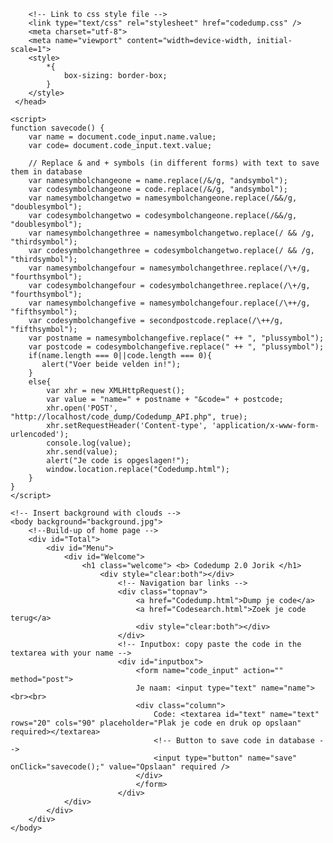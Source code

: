 <!DOCTYPE html>

<html>
    <head>
        <!-- The overview page of the Codedump site -->
        <title>	Codedump </title>

        <!-- Link to css style file -->
        <link type="text/css" rel="stylesheet" href="codedump.css" />
	    <meta charset="utf-8">
        <meta name="viewport" content="width=device-width, initial-scale=1">
        <style>
            *{
                box-sizing: border-box;
            }
        </style>
     </head>

    <script>
    function savecode() {
        var name = document.code_input.name.value;
        var code= document.code_input.text.value;

        // Replace & and + symbols (in different forms) with text to save them in database
        var namesymbolchangeone = name.replace(/&/g, "andsymbol");
        var codesymbolchangeone = code.replace(/&/g, "andsymbol");
        var namesymbolchangetwo = namesymbolchangeone.replace(/&&/g, "doublesymbol");
        var codesymbolchangetwo = codesymbolchangeone.replace(/&&/g, "doublesymbol");
        var namesymbolchangethree = namesymbolchangetwo.replace(/ && /g, "thirdsymbol");
        var codesymbolchangethree = codesymbolchangetwo.replace(/ && /g, "thirdsymbol");
        var namesymbolchangefour = namesymbolchangethree.replace(/\+/g, "fourthsymbol");
        var codesymbolchangefour = codesymbolchangethree.replace(/\+/g, "fourthsymbol");
        var namesymbolchangefive = namesymbolchangefour.replace(/\++/g, "fifthsymbol");
        var codesymbolchangefive = secondpostcode.replace(/\++/g, "fifthsymbol");
        var postname = namesymbolchangefive.replace(" ++ ", "plussymbol");
        var postcode = codesymbolchangefive.replace(" ++ ", "plussymbol");
        if(name.length === 0||code.length === 0){
           alert("Voer beide velden in!");
        }
        else{
            var xhr = new XMLHttpRequest();
            var value = "name=" + postname + "&code=" + postcode;
            xhr.open('POST', "http://localhost/code_dump/Codedump_API.php", true);
            xhr.setRequestHeader('Content-type', 'application/x-www-form-urlencoded');
            console.log(value);
            xhr.send(value);
            alert("Je code is opgeslagen!");
            window.location.replace("Codedump.html");
        }
    }
    </script>

    <!-- Insert background with clouds -->
    <body background="background.jpg">
        <!--Build-up of home page -->
        <div id="Total">
            <div id="Menu">
                <div id="Welcome">
                    <h1 class="welcome"> <b> Codedump 2.0 Jorik </h1>
                        <div style="clear:both"></div>
                            <!-- Navigation bar links -->
                            <div class="topnav">
                                <a href="Codedump.html">Dump je code</a>
                                <a href="Codesearch.html">Zoek je code terug</a>
                                <div style="clear:both"></div>
                            </div>
                            <!-- Inputbox: copy paste the code in the textarea with your name -->
                            <div id="inputbox">
                                <form name="code_input" action="" method="post">
                                Je naam: <input type="text" name="name"><br><br>
                                <div class="column">
                                    Code: <textarea id="text" name="text" rows="20" cols="90" placeholder="Plak je code en druk op opslaan" required></textarea>
                                    <!-- Button to save code in database -->
                                    <input type="button" name="save" onClick="savecode();" value="Opslaan" required />
                                </div>
                                </form>
                            </div>
                </div>
            </div>
        </div>
    </body>
</html>